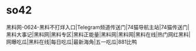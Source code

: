 # so42
黑料网-0624-黑料不打烊入口|Telegram频道传送门|74猫导航主站|74猫传送门|黑料大事记|黑料网|黑料专区|黑料正能量|黑料网|黑料网|黑料在线|热门网红黑料|网曝吃瓜|黑料在线|每日吃瓜|最新海角|五一吃瓜|881比鸭
